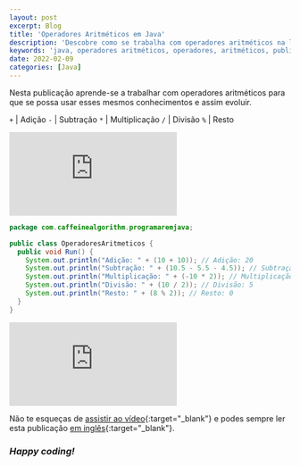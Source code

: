 ```yaml
---
layout: post
excerpt: Blog
title: 'Operadores Aritméticos em Java'
description: 'Descobre como se trabalha com operadores aritméticos na linguagem de programação Java. Obtém respostas às tuas dúvidas com a teoria e os exemplos apresentados.'
keywords: 'java, operadores aritméticos, operadores, aritméticos, publicação'
date: 2022-02-09
categories: [Java]
---
```


Nesta publicação aprende-se a trabalhar com operadores aritméticos para que se possa usar esses mesmos conhecimentos e assim evoluir.

`+` | Adição
`-` | Subtração
`*` | Multiplicação
`/` | Divisão
`%` | Resto

<div class="video-container">
  <iframe src="https://www.youtube.com/embed/USlZetbXrA" frameborder="0" allowfullscreen></iframe>
</div>

```java
package com.caffeinealgorithm.programaremjava;

public class OperadoresAritmeticos {
  public void Run() {
    System.out.println("Adição: " + (10 + 10)); // Adição: 20
    System.out.println("Subtração: " + (10.5 - 5.5 - 4.5)); // Subtração: 0.5
    System.out.println("Multiplicação: " + (-10 * 2)); // Multiplicação: -20
    System.out.println("Divisão: " + (10 / 2)); // Divisão: 5
    System.out.println("Resto: " + (8 % 2)); // Resto: 0
  }
}
```

<div class="video-container">
  <iframe src="https://www.youtube.com/embed/_USlZetbXrA" frameborder="0" allowfullscreen></iframe>
</div>

Não te esqueças de [assistir ao vídeo](https://youtu.be/_USlZetbXrA){:target="\_blank"} e podes sempre ler esta publicação [em inglês](https://nelsonsilvadev.com/blog/20220209/arithmetic-operators-in-java/){:target="\_blank"}.

### _Happy coding!_

